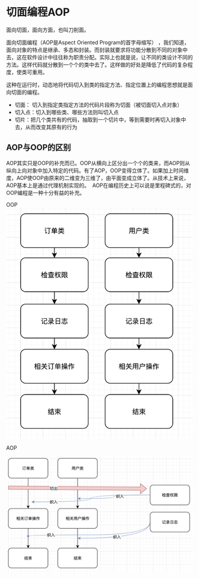 # 切面编程AOP
 面向切面，面向方面，也叫刀削面。

 面向切面编程（AOP是Aspect Oriented Program的首字母缩写） ，我们知道，面向对象的特点是继承、多态和封装。而封装就要求将功能分散到不同的对象中去，这在软件设计中往往称为职责分配。实际上也就是说，让不同的类设计不同的方法。这样代码就分散到一个个的类中去了。这样做的好处是降低了代码的复杂程度，使类可重用。


这种在运行时，动态地将代码切入到类的指定方法、指定位置上的编程思想就是面向切面的编程。


* 切面： 切入到指定类指定方法的代码片段称为切面（被切面切入点对象）
* 切入点：切入到哪些类、哪些方法则叫切入点
* 切片：把几个类共有的代码，抽取到一个切片中，等到需要时再切入对象中去，从而改变其原有的行为


## AOP与OOP的区别
AOP其实只是OOP的补充而已。OOP从横向上区分出一个个的类来，而AOP则从纵向上向对象中加入特定的代码。有了AOP，OOP变得立体了。如果加上时间维度，AOP使OOP由原来的二维变为三维了，由平面变成立体了。从技术上来说，AOP基本上是通过代理机制实现的。 
AOP在编程历史上可以说是里程碑式的，对OOP编程是一种十分有益的补充。


OOP
![](assets/markdown-img-paste-20190807201902730.png)


AOP

![](assets/markdown-img-paste-20190807201919134.png)

